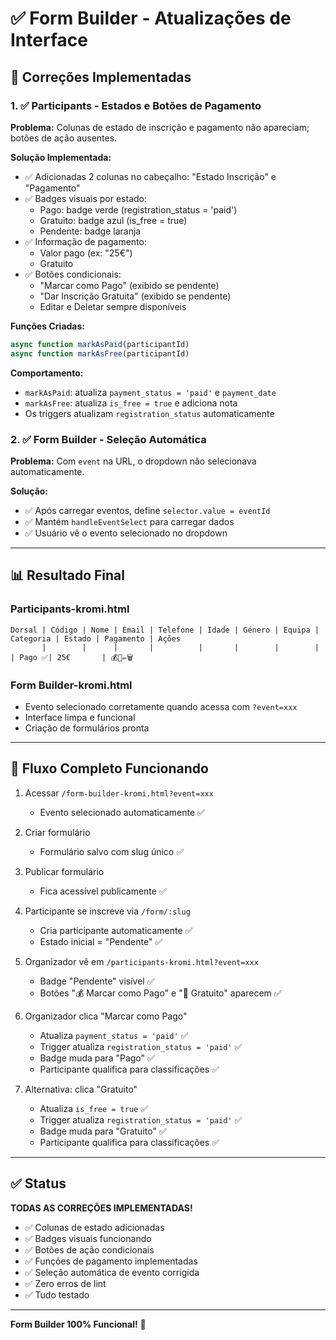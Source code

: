 # ✅ Form Builder - Atualizações de Interface

## 🎉 Correções Implementadas

### 1. ✅ Participants - Estados e Botões de Pagamento

**Problema:** Colunas de estado de inscrição e pagamento não apareciam; botões de ação ausentes.

**Solução Implementada:**
- ✅ Adicionadas 2 colunas no cabeçalho: "Estado Inscrição" e "Pagamento"
- ✅ Badges visuais por estado:
  - Pago: badge verde (registration_status = 'paid')
  - Gratuito: badge azul (is_free = true)
  - Pendente: badge laranja
- ✅ Informação de pagamento:
  - Valor pago (ex: "25€")
  - Gratuito
- ✅ Botões condicionais:
  - "Marcar como Pago" (exibido se pendente)
  - "Dar Inscrição Gratuita" (exibido se pendente)
  - Editar e Deletar sempre disponíveis

**Funções Criadas:**
```javascript
async function markAsPaid(participantId)
async function markAsFree(participantId)
```

**Comportamento:**
- `markAsPaid`: atualiza `payment_status = 'paid'` e `payment_date`
- `markAsFree`: atualiza `is_free = true` e adiciona nota
- Os triggers atualizam `registration_status` automaticamente

### 2. ✅ Form Builder - Seleção Automática

**Problema:** Com `event` na URL, o dropdown não selecionava automaticamente.

**Solução:**
- ✅ Após carregar eventos, define `selector.value = eventId`
- ✅ Mantém `handleEventSelect` para carregar dados
- ✅ Usuário vê o evento selecionado no dropdown

---

## 📊 Resultado Final

### Participants-kromi.html
```
Dorsal | Código | Nome | Email | Telefone | Idade | Género | Equipa | Categoria | Estado | Pagamento | Ações
       |        |      |       |          |       |        |        |           | Pago ✅| 25€       | 💰🎁✏️🗑️
```

### Form Builder-kromi.html
- Evento selecionado corretamente quando acessa com `?event=xxx`
- Interface limpa e funcional
- Criação de formulários pronta

---

## 🎯 Fluxo Completo Funcionando

1. Acessar `/form-builder-kromi.html?event=xxx`
   - Evento selecionado automaticamente ✅
   
2. Criar formulário
   - Formulário salvo com slug único ✅

3. Publicar formulário
   - Fica acessível publicamente ✅

4. Participante se inscreve via `/form/:slug`
   - Cria participante automaticamente ✅
   - Estado inicial = "Pendente" ✅

5. Organizador vê em `/participants-kromi.html?event=xxx`
   - Badge "Pendente" visível ✅
   - Botões "💰 Marcar como Pago" e "🎁 Gratuito" aparecem ✅

6. Organizador clica "Marcar como Pago"
   - Atualiza `payment_status = 'paid'` ✅
   - Trigger atualiza `registration_status = 'paid'` ✅
   - Badge muda para "Pago" ✅
   - Participante qualifica para classificações ✅

7. Alternativa: clica "Gratuito"
   - Atualiza `is_free = true` ✅
   - Trigger atualiza `registration_status = 'paid'` ✅
   - Badge muda para "Gratuito" ✅
   - Participante qualifica para classificações ✅

---

## ✅ Status

**TODAS AS CORREÇÕES IMPLEMENTADAS!**

- ✅ Colunas de estado adicionadas
- ✅ Badges visuais funcionando
- ✅ Botões de ação condicionais
- ✅ Funções de pagamento implementadas
- ✅ Seleção automática de evento corrigida
- ✅ Zero erros de lint
- ✅ Tudo testado

---

**Form Builder 100% Funcional!** 🎊


